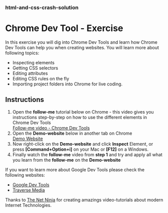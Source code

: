 ### html-and-css-crash-solution ###
# Chrome Dev Tool - Exercise

In this exercise you will dig into Chrome Dev Tools and learn how Chrome Dev Tools can help you when creating websites. You will learn more about following topics:

- Inspecting elements
- Getting CSS selectors
- Editing attributes
- Editing CSS rules on the fly
- Importing project folders into Chrome for live coding.


## Instructions
1. Open the **follow-me** tutorial below on Chrome - this video gives you instructions step-by-step on how to use the different elements in Chrome Dev Tools\
[Follow-me video - Chrome Dev Tools ](https://www.youtube.com/watch?v=25R1Jl5P7Mw)
2. Open the **Demo-website** below in another tab on Chrome \
[Demo Website](https://muratkilic1978.github.io/html-and-css-crash-solution/)
3. Now right-click on the **Demo-website** and click **Inspect** Element, or press **[Command+Option+i]** on your Mac or **[F12]** on a Windows.
4. Finally watch the **follow-me** video from **step 1** and try and apply all what you learn from the **follow-me** on the **Demo-website**

If you want to learn more about Google Dev Tools please check the following websites:

- [Google Dev Tools](https://developers.google.com/web/tools/chrome-devtools)
- [Traverse Media](https://www.youtube.com/watch?v=x4q86IjJFagl)

Thanks to [The Net Ninja](https://www.youtube.com/channel/UCW5YeuERMmlnqo4oq8vwUpg) for creating amazings video-tutorials about modern Internet Technologies.
